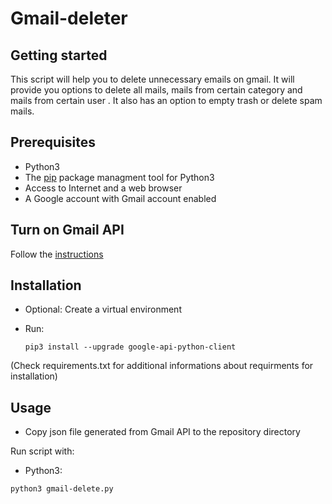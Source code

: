 # Gmail-deleter

Getting started
---------------

This script will help you to delete unnecessary emails on gmail. It will provide you options to delete all mails, mails from certain category and mails from certain user . It also has an option to empty trash or delete spam mails. 


Prerequisites
-------------

 - Python3 
 - The [pip](https://pypi.python.org/pypi/pip) package managment tool for Python3
 - Access to Internet and a web browser
 - A Google account with Gmail account enabled

Turn on Gmail API
-----------------

Follow the [instructions](https://developers.google.com/gmail/api/quickstart/python#step_1_turn_on_the_api_name)

Installation
------------

 - Optional: Create a virtual environment 
 
 - Run: 
   
   `pip3 install --upgrade google-api-python-client`
 
(Check requirements.txt for additional informations about requirments for installation)

Usage
-----

 - Copy json file generated from Gmail API to the repository directory 


Run script with:

- Python3:

`python3 gmail-delete.py`
